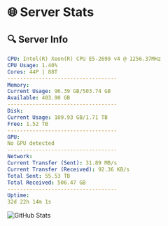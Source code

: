 # 🌐 Server Stats
## 🔍 Server Info
```yaml
CPU: Intel(R) Xeon(R) CPU E5-2699 v4 @ 1256.37MHz
CPU Usage: 1.40%
Cores: 44P | 88T
-----------------------------------
Memory:
Current Usage: 96.39 GB/503.74 GB
Available: 403.90 GB
-----------------------------------
Disk:
Current Usage: 109.93 GB/1.71 TB
Free: 1.52 TB
-----------------------------------
GPU:
No GPU detected
-----------------------------------
Network:
Current Transfer (Sent): 31.89 MB/s
Current Transfer (Received): 92.36 KB/s
Total Sent: 55.53 TB
Total Received: 506.47 GB
-----------------------------------
Uptime:
32d 22h 14m 1s
```
![GitHub Stats](https://img.shields.io/badge/Updated-2025-04-09_19:36:50-blue)